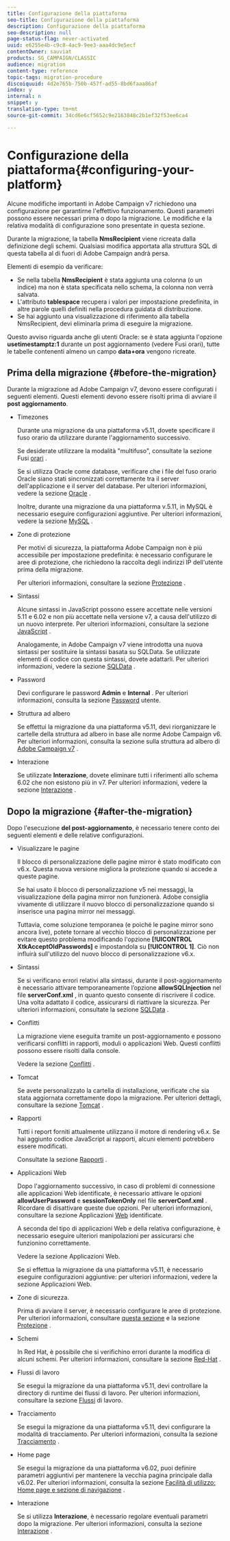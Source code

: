 ```yaml
---
title: Configurazione della piattaforma
seo-title: Configurazione della piattaforma
description: Configurazione della piattaforma
seo-description: null
page-status-flag: never-activated
uuid: e6255e4b-c9c8-4ac9-9ee3-aaa4dc9e5ecf
contentOwner: sauviat
products: SG_CAMPAIGN/CLASSIC
audience: migration
content-type: reference
topic-tags: migration-procedure
discoiquuid: 4d2e765b-750b-457f-ad55-8bd6faaa86af
index: y
internal: n
snippet: y
translation-type: tm+mt
source-git-commit: 34cd6e6cf5652c9e2163848c2b1ef32f53ee6ca4

---
```



# Configurazione della piattaforma{#configuring-your-platform}

Alcune modifiche importanti in Adobe Campaign v7 richiedono una configurazione per garantirne l&#39;effettivo funzionamento. Questi parametri possono essere necessari prima o dopo la migrazione. Le modifiche e la relativa modalità di configurazione sono presentate in questa sezione.

Durante la migrazione, la tabella **NmsRecipient** viene ricreata dalla definizione degli schemi. Qualsiasi modifica apportata alla struttura SQL di questa tabella al di fuori di Adobe Campaign andrà persa.

Elementi di esempio da verificare:

* Se nella tabella **NmsRecipient** è stata aggiunta una colonna (o un indice) ma non è stata specificata nello schema, la colonna non verrà salvata.
* L&#39;attributo **tablespace** recupera i valori per impostazione predefinita, in altre parole quelli definiti nella procedura guidata di distribuzione.
* Se hai aggiunto una visualizzazione di riferimento alla tabella NmsRecipient, devi eliminarla prima di eseguire la migrazione.

Questo avviso riguarda anche gli utenti Oracle: se è stata aggiunta l&#39;opzione **usetimestamptz:1** durante un post aggiornamento (vedere Fusi [](../../migration/using/general-configurations.md#time-zones)orari), tutte le tabelle contenenti almeno un campo **data+ora** vengono ricreate.

## Prima della migrazione {#before-the-migration}

Durante la migrazione ad Adobe Campaign v7, devono essere configurati i seguenti elementi. Questi elementi devono essere risolti prima di avviare il **post aggiornamento**.

* Timezones

   Durante una migrazione da una piattaforma v5.11, dovete specificare il fuso orario da utilizzare durante l&#39;aggiornamento successivo.

   Se desiderate utilizzare la modalità &quot;multifuso&quot;, consultate la sezione Fusi [orari](../../migration/using/general-configurations.md#time-zones) .

   Se si utilizza Oracle come database, verificare che i file del fuso orario Oracle siano stati sincronizzati correttamente tra il server dell&#39;applicazione e il server del database. Per ulteriori informazioni, vedere la sezione [Oracle](../../migration/using/general-configurations.md#oracle) .

   Inoltre, durante una migrazione da una piattaforma v.5.11, in MySQL è necessario eseguire configurazioni aggiuntive. Per ulteriori informazioni, vedere la sezione [MySQL](../../migration/using/specific-configurations-in-v5-11.md#mysql) .

* Zone di protezione

   Per motivi di sicurezza, la piattaforma Adobe Campaign non è più accessibile per impostazione predefinita: è necessario configurare le aree di protezione, che richiedono la raccolta degli indirizzi IP dell&#39;utente prima della migrazione.

   Per ulteriori informazioni, consultare la sezione [Protezione](../../migration/using/general-configurations.md#security) .

* Sintassi

   Alcune sintassi in JavaScript possono essere accettate nelle versioni 5.11 e 6.02 e non più accettate nella versione v7, a causa dell&#39;utilizzo di un nuovo interprete. Per ulteriori informazioni, consultare la sezione [JavaScript](../../migration/using/general-configurations.md#javascript) .

   Analogamente, in Adobe Campaign v7 viene introdotta una nuova sintassi per sostituire la sintassi basata su SQLData. Se utilizzate elementi di codice con questa sintassi, dovete adattarli. Per ulteriori informazioni, vedere la sezione [SQLData](../../migration/using/general-configurations.md#sqldata) .

* Password

   Devi configurare le password **Admin** e **Internal** . Per ulteriori informazioni, consulta la sezione [Password](../../migration/using/before-starting-migration.md#user-passwords) utente.

* Struttura ad albero

   Se effettui la migrazione da una piattaforma v5.11, devi riorganizzare le cartelle della struttura ad albero in base alle norme Adobe Campaign v6. Per ulteriori informazioni, consulta la sezione sulla struttura ad albero di [Adobe Campaign v7](../../migration/using/specific-configurations-in-v5-11.md#campaign-vseven-tree-structure) .

* Interazione

   Se utilizzate **Interazione**, dovete eliminare tutti i riferimenti allo schema 6.02 che non esistono più in v7. Per ulteriori informazioni, vedere la sezione [Interazione](../../migration/using/general-configurations.md#interaction) .

## Dopo la migrazione {#after-the-migration}

Dopo l&#39;esecuzione **del post-aggiornamento**, è necessario tenere conto dei seguenti elementi e delle relative configurazioni.

* Visualizzare le pagine

   Il blocco di personalizzazione delle pagine mirror è stato modificato con v6.x. Questa nuova versione migliora la protezione quando si accede a queste pagine.

   Se hai usato il blocco di personalizzazione v5 nei messaggi, la visualizzazione della pagina mirror non funzionerà. Adobe consiglia vivamente di utilizzare il nuovo blocco di personalizzazione quando si inserisce una pagina mirror nei messaggi.

   Tuttavia, come soluzione temporanea (e poiché le pagine mirror sono ancora live), potete tornare al vecchio blocco di personalizzazione per evitare questo problema modificando l&#39;opzione **[!UICONTROL XtkAcceptOldPasswords]** e impostandola su **[!UICONTROL 1]**. Ciò non influirà sull&#39;utilizzo del nuovo blocco di personalizzazione v6.x.

* Sintassi

   Se si verificano errori relativi alla sintassi, durante il post-aggiornamento è necessario attivare temporaneamente l’opzione **allowSQLInjection** nel file **serverConf.xml** , in quanto questo consente di riscrivere il codice. Una volta adattato il codice, assicurarsi di riattivare la sicurezza. Per ulteriori informazioni, consultate la sezione [SQLData](../../migration/using/general-configurations.md#sqldata) .

* Conflitti

   La migrazione viene eseguita tramite un post-aggiornamento e possono verificarsi conflitti in rapporti, moduli o applicazioni Web. Questi conflitti possono essere risolti dalla console.

   Vedere la sezione [Conflitti](../../migration/using/general-configurations.md#conflicts) .

* Tomcat

   Se avete personalizzato la cartella di installazione, verificate che sia stata aggiornata correttamente dopo la migrazione. Per ulteriori dettagli, consultare la sezione [Tomcat](../../migration/using/general-configurations.md#tomcat) .

* Rapporti

   Tutti i report forniti attualmente utilizzano il motore di rendering v6.x. Se hai aggiunto codice JavaScript ai rapporti, alcuni elementi potrebbero essere modificati.

   Consultate la sezione [Rapporti](../../migration/using/general-configurations.md#reports) .

* Applicazioni Web

   Dopo l&#39;aggiornamento successivo, in caso di problemi di connessione alle applicazioni Web identificate, è necessario attivare le opzioni **allowUserPassword** e **sessionTokenOnly** nel file **serverConf.xml** . Ricordare di disattivare queste due opzioni. Per ulteriori informazioni, consultare la sezione Applicazioni [Web](../../migration/using/general-configurations.md#identified-web-applications) identificate.

   A seconda del tipo di applicazioni Web e della relativa configurazione, è necessario eseguire ulteriori manipolazioni per assicurarsi che funzionino correttamente.

   Vedere la sezione Applicazioni [](../../migration/using/general-configurations.md#web-applications) Web.

   Se si effettua la migrazione da una piattaforma v5.11, è necessario eseguire configurazioni aggiuntive: per ulteriori informazioni, vedere la sezione Applicazioni [](../../migration/using/specific-configurations-in-v5-11.md#web-applications) Web.

* Zone di sicurezza.

   Prima di avviare il server, è necessario configurare le aree di protezione. Per ulteriori informazioni, consultare [questa sezione](../../installation/using/configuring-campaign-server.md#defining-security-zones) e la sezione [Protezione](../../migration/using/general-configurations.md#security) .

* Schemi

   In Red Hat, è possibile che si verifichino errori durante la modifica di alcuni schemi. Per ulteriori informazioni, consultare la sezione [Red-Hat](../../migration/using/general-configurations.md#red-hat) .

* Flussi di lavoro

   Se esegui la migrazione da una piattaforma v5.11, devi controllare la directory di runtime dei flussi di lavoro. Per ulteriori informazioni, consultare la sezione [Flussi](../../migration/using/specific-configurations-in-v5-11.md#workflows) di lavoro.

* Tracciamento

   Se esegui la migrazione da una piattaforma v5.11, devi configurare la modalità di tracciamento. Per ulteriori informazioni, consulta la sezione [Tracciamento](../../migration/using/specific-configurations-in-v5-11.md#tracking) .

* Home page

   Se esegui la migrazione da una piattaforma v6.02, puoi definire parametri aggiuntivi per mantenere la vecchia pagina principale dalla v6.02. Per ulteriori informazioni, consulta la sezione [Facilità di utilizzo: Home page e sezione di navigazione](../../migration/using/specific-configurations-in-v6-02.md#user-friendliness--home-page-and-navigation) .

* Interazione

   Se si utilizza **Interazione**, è necessario regolare eventuali parametri dopo la migrazione. Per ulteriori informazioni, consulta la sezione [Interazione](../../migration/using/general-configurations.md#interaction) .

